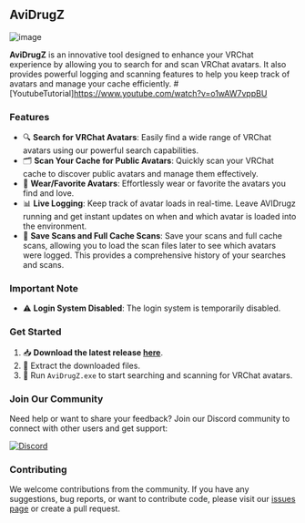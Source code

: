 ## AviDrugZ

![image](https://user-images.githubusercontent.com/36606771/219873867-2a3fb5a7-1462-4793-b9dd-3be08f8a95d2.png)

**AviDrugZ** is an innovative tool designed to enhance your VRChat experience by allowing you to search for and scan VRChat avatars. It also provides powerful logging and scanning features to help you keep track of avatars and manage your cache efficiently.
#[YoutubeTutorial]https://www.youtube.com/watch?v=o1wAW7vppBU

### Features

- 🔍 **Search for VRChat Avatars**: Easily find a wide range of VRChat avatars using our powerful search capabilities.
- 🗂️ **Scan Your Cache for Public Avatars**: Quickly scan your VRChat cache to discover public avatars and manage them effectively.
- 💖 **Wear/Favorite Avatars**: Effortlessly wear or favorite the avatars you find and love.
- 📊 **Live Logging**: Keep track of avatar loads in real-time. Leave AVIDrugz running and get instant updates on when and which avatar is loaded into the environment.
- 💾 **Save Scans and Full Cache Scans**: Save your scans and full cache scans, allowing you to load the scan files later to see which avatars were logged. This provides a comprehensive history of your searches and scans.

### Important Note

- ⚠️ **Login System Disabled**: The login system is temporarily disabled.

### Get Started

1. 📥 **Download the latest release [here](https://github.com/Klauensprung/AviDrugZ/releases/download/v2-0/AviDrugZ.v2.0.zip)**.
2. 📂 Extract the downloaded files.
3. 🚀 Run `AviDrugZ.exe` to start searching and scanning for VRChat avatars.

### Join Our Community

Need help or want to share your feedback? Join our Discord community to connect with other users and get support:

[![Discord](https://img.shields.io/discord/123456789012345678)](https://discord.gg/sDyuyJr6s4)

### Contributing

We welcome contributions from the community. If you have any suggestions, bug reports, or want to contribute code, please visit our [issues page](https://github.com/Klauensprung/AviDrugZ/issues) or create a pull request.
